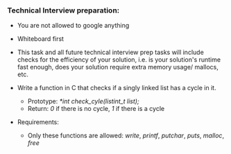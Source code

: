 ### Technical Interview preparation:
-	You are not allowed to google anything
-	Whiteboard first
-	This task and all future technical interview prep tasks will include checks for the efficiency of your solution, i.e. is your solution's runtime fast enough, does your solution require extra memory usage/ mallocs, etc.

-	Write a function in C that checks if a singly linked list has a cycle in it.
	-	Prototype: _*int check_cyle(listint_t *list);*_
	-	Return: *0* if there is no cycle, *1* if there is a cycle

-	Requirements:
	-	Only these functions are allowed: _write_, _printf_, _putchar_, _puts_, _malloc_, _free_
